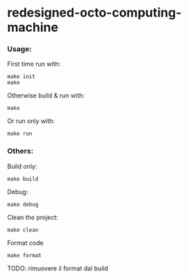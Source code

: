# redesigned-octo-computing-machine

### Usage:

First time run with:
```
make init
make
```

Otherwise build & run with:
```
make
```

Or run only with:
```
make run
```

### Others:

Build only:
```
make build
```

Debug:
```
make debug
```

Clean the project:
```
make clean
```

Format code
```
make format
```

TODO: rimuovere il format dal build






